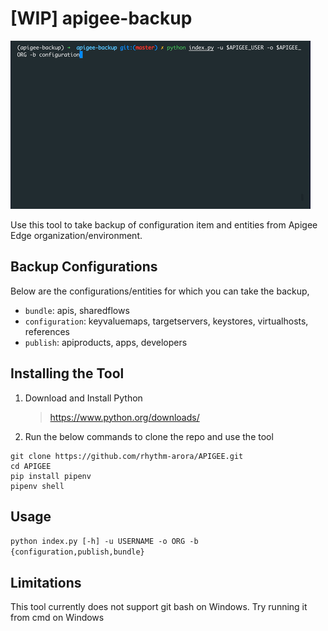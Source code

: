# [WIP] apigee-backup
![](demo.gif)

Use this tool to take backup of configuration item and entities from Apigee Edge organization/environment.


## Backup Configurations

Below are the configurations/entities for which you can take the backup,

- `bundle`: apis, sharedflows
- `configuration`: keyvaluemaps, targetservers, keystores, virtualhosts, references
- `publish`: apiproducts, apps, developers

## Installing the Tool

1. Download and Install Python
    > <https://www.python.org/downloads/>

2. Run the below commands to clone the repo and use the tool
```
git clone https://github.com/rhythm-arora/APIGEE.git
cd APIGEE
pip install pipenv
pipenv shell
```

## Usage

`python index.py [-h] -u USERNAME -o ORG -b {configuration,publish,bundle}`

## Limitations

This tool currently does not support git bash on Windows. Try running it from cmd on Windows

